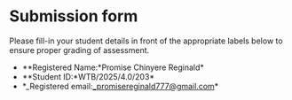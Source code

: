 # Submission form

Please fill-in your student details in front of the appropriate labels
below to ensure proper grading of assessment.

- \**Registered Name:*Promise Chinyere Reginald\*
- \**Student ID:*WTB/2025/4.0/203\*
- \*_Registered email:_promisereginald777@gmail.com*

